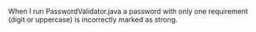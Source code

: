 When I run PasswordValidator.java a password with only one requirement (digit or uppercase) is incorrectly marked as strong.
